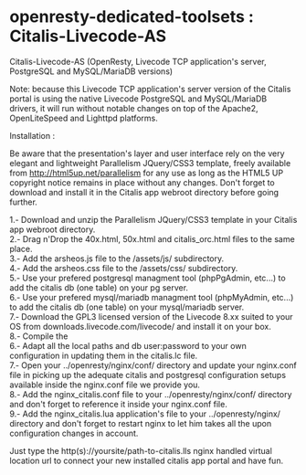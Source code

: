 # openresty-dedicated-toolsets : Citalis-Livecode-AS
Citalis-Livecode-AS (OpenResty, Livecode TCP application's server, PostgreSQL and MySQL/MariaDB versions)

Note: because this Livecode TCP application's server version of the Citalis portal is using the native Livecode PostgreSQL and MySQL/MariaDB drivers, it will run without notable changes on top of the Apache2, OpenLiteSpeed and Lighttpd platforms.

Installation :

Be aware that the presentation's layer and user interface rely on the very elegant and lightweight Parallelism JQuery/CSS3 template, freely available from http://html5up.net/parallelism for any use as long as the HTML5 UP copyright notice remains in place without any changes. Don't forget to download and install it in the Citalis app webroot directory before going further.

1.- Download and unzip the Parallelism JQuery/CSS3 template in your Citalis app webroot directory.<br />
2.- Drag n'Drop the 40x.html, 50x.html and citalis_orc.html files to the same place.<br />
3.- Add the arsheos.js file to the /assets/js/ subdirectory.<br />
4.- Add the arsheos.css file to the /assets/css/ subdirectory.<br />
5.- Use your prefered postgresql managment tool (phpPgAdmin, etc...) to add the citalis db (one table) on your pg server.<br />
6.- Use your prefered mysql/mariadb managment tool (phpMyAdmin, etc...) to add the citalis db (one table) on your mysql/mariadb server.<br />
7.- Download the GPL3 licensed version of the Livecode 8.xx suited to your OS from downloads.livecode.com/livecode/ and install it on your box.<br />
8.- Compile the <br />
6.- Adapt all the local paths and db user:password to your own configuration in updating them in the citalis.lc file.<br />
7.- Open your ../openresty/nginx/conf/ directory and update your nginx.conf file in picking up the adequate citalis and postgresql configuration setups available inside the nginx.conf file we provide you.<br />
8.- Add the nginx_citalis.conf file to your ../openresty/nginx/conf/ directory and don't forget to reference it inside your nginx.conf file.<br />
9.- Add the nginx_citalis.lua application's file to your ../openresty/nginx/ directory and don't forget to restart nginx to let him takes all the upon configuration changes in account.<br />

Just type the http(s)://yoursite/path-to-citalis.lls nginx handled virtual location url to connect your new installed citalis app portal and have fun.

